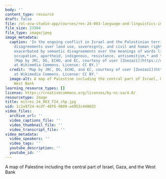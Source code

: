 ```yaml
---
body: ''
content_type: resource
draft: false
file: /ol-ocw-studio-app/courses/res-24-003-language-and-linguistics-in-decolonization-and-liberation-struggles-in-haiti-palestine-and-israel-fall-2024/israel-base-map.jpg
file_size: 23304
file_type: image/jpeg
image_metadata:
  caption: 'In the ongoing conflict in Israel and the Palestinian territories, political
    disagreements over land use, sovereignty, and civil and human rights have been
    exacerbated by semantic disagreements over the meanings of words like *Intifadeh,
    occupation, apartheid, indigenous, resistance, antisemitism,* and *genocide.*
    (Map by JRC, DG, ECHO, and EC, courtesy of user [Zoozaz1](https://commons.wikimedia.org/w/index.php?curid=105118032)
    at Wikimedia Commons. License: CC BY.)'
  credit: 'Map by JRC, DG, ECHO, and EC, courtesy of user [Zoozaz1](https://commons.wikimedia.org/w/index.php?curid=105118032)
    at Wikimedia Commons. License: CC BY.'
  image-alt: A map of Palestine including the central part of Israel, Gaza, and the
    West Bank
learning_resource_types: []
license: https://creativecommons.org/licenses/by-nc-sa/4.0/
resourcetype: Image
title: mitres_24_003_f24_chp.jpg
uid: 1c2a9724-4cdf-40f6-9809-a4952c440022
video_files:
  archive_url: ''
  video_captions_file: ''
  video_thumbnail_file: ''
  video_transcript_file: ''
video_metadata:
  video_speakers: ''
  video_tags: ''
  youtube_description: ''
  youtube_id: ''
---
```

A map of Palestine including the central part of Israel, Gaza, and the West Bank